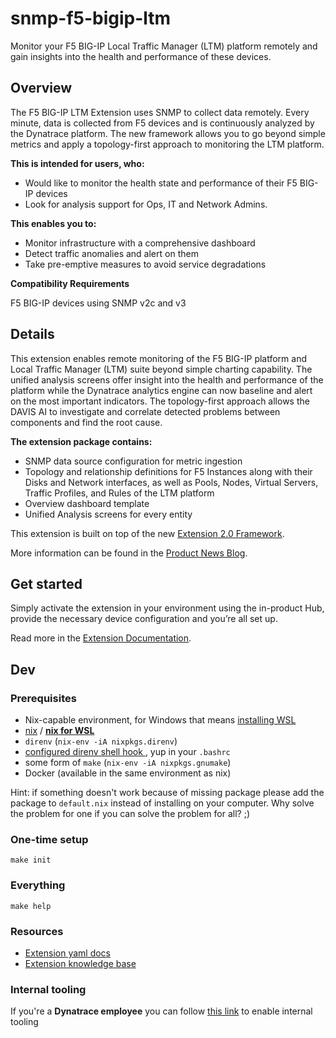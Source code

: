 # snmp-f5-bigip-ltm

Monitor your F5 BIG-IP Local Traffic Manager (LTM) platform remotely and gain insights into the health and performance of these devices.

## Overview

The F5 BIG-IP LTM Extension uses SNMP to collect data remotely. Every minute, data is collected from F5 devices and is continuously analyzed by the Dynatrace platform. The new framework allows you to go beyond simple metrics and apply a topology-first approach to monitoring the LTM platform.

**This is intended for users, who:**

- Would like to monitor the health state and performance of their F5 BIG-IP devices
- Look for analysis support for Ops, IT and Network Admins.

**This enables you to:**

- Monitor infrastructure with a comprehensive dashboard
- Detect traffic anomalies and alert on them
- Take pre-emptive measures to avoid service degradations

**Compatibility Requirements**

F5 BIG-IP devices using SNMP v2c and v3

## Details

This extension enables remote monitoring of the F5 BIG-IP platform and Local Traffic Manager (LTM) suite beyond simple charting capability. The unified analysis screens offer insight into the health and performance of the platform while the Dynatrace analytics engine can now baseline and alert on the most important indicators. The topology-first approach allows the DAVIS AI to investigate and correlate detected problems between components and find the root cause.

**The extension package contains:**

- SNMP data source configuration for metric ingestion
- Topology and relationship definitions for F5 Instances along with their Disks and Network interfaces, as well as Pools, Nodes, Virtual Servers, Traffic Profiles, and Rules of the LTM platform
- Overview dashboard template
- Unified Analysis screens for every entity

This extension is built on top of the new [Extension 2.0 Framework](https://www.dynatrace.com/news/blog/extend-dynatrace-automation-and-ai-capabilities-more-easily-than-ever/).

More information can be found in the [Product News Blog](https://www.dynatrace.com/news/blog/simplified-observability-for-your-snmp-devices/).

## Get started

Simply activate the extension in your environment using the in-product Hub, provide the necessary device configuration and you’re all set up.

Read more in the [Extension Documentation](https://www.dynatrace.com/support/help/how-to-use-dynatrace/networks/f5-extension).

## Dev

### Prerequisites
- Nix-capable environment, for Windows that means [installing WSL](https://docs.microsoft.com/en-us/learn/modules/get-started-with-windows-subsystem-for-linux/2-enable-and-install)
- [nix](https://nixos.org/download.html) / [**nix for WSL**](https://nixos.org/download.html#nix-install-windows)
- `direnv` (`nix-env -iA nixpkgs.direnv`)
- [configured direnv shell hook ](https://direnv.net/docs/hook.html), yup in your `.bashrc`
- some form of `make` (`nix-env -iA nixpkgs.gnumake`)
- Docker (available in the same environment as nix)

Hint: if something doesn't work because of missing package please add the package to `default.nix` instead of installing on your computer. Why solve the problem for one if you can solve the problem for all? ;)

### One-time setup
```
make init
```

### Everything
```
make help
```

### Resources
- [Extension yaml docs](https://www.dynatrace.com/support/help/extend-dynatrace/extensions20/extension-yaml)
- [Extension knowledge base](https://www.dynatrace.com/support/help/extend-dynatrace/extensions20)

### Internal tooling
If you're a **Dynatrace employee** you can follow [this link](https://github.com/dynatrace-extensions/precious-toolz-internal) to enable internal tooling
